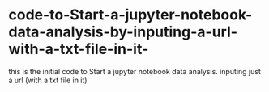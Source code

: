 # code-to-Start-a-jupyter-notebook-data-analysis-by-inputing-a-url-with-a-txt-file-in-it-
this is the initial code to Start a jupyter notebook data analysis. inputing just a url (with a txt file in it)
